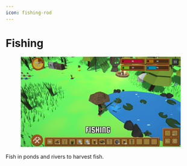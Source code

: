 ```yaml
---
icon: fishing-rod
---
```


# Fishing

<figure><img src="../.gitbook/assets/FISHING.webp" alt=""><figcaption></figcaption></figure>

Fish in ponds and rivers to harvest fish.
